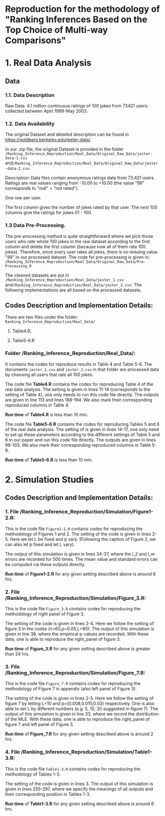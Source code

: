 # Reproduction for the methodology of "Ranking Inferences Based on the Top Choice of Multi-way Comparisons"

# 1. **Real Data Analysis**

## Data

### 1.1. Data Description

Raw Data: 4.1 million continuous ratings of 100 jokes from 73421 users: collected between Apirl 1999-May 2003.

### 1.2. Data Availability

The original Dataset and detailed description can be found in <https://goldberg.berkeley.edu/jester-data/>.

In our .zip file, the original Dataset is provided in the folder `/Ranking_Inference_Reproduction/Real_Data/Original_Raw_Data/jester-data-1.csv` and`/Ranking_Inference_Reproduction/Real_Data/Original_Raw_Data/jester-data-2.csv`.

Description: Data files contain anonymous ratings data from 73,421 users. Ratings are real values ranging from -10.00 to +10.00 (the value "99" corresponds to "null" = "not rated").

One row per user.

The first column gives the number of jokes rated by that user. The next 100 columns give the ratings for jokes 01 - 100.

### 1.3 Data Pre-Processing.

The pre-processing method is quite straightforward where we pick those users who rate whole 100 jokes in the raw dataset according to the first column and delete the first column (because now all of them rate 100 jokes). Therefore, since every user rates all jokes, there is no missing value "99" in our processed dataset. The code for pre-processing is given in: `/Ranking_Inference_Reproduction/Real_Data/Original_Raw_Data/Pre-Processing.R`

The cleaned datasets are put in `/Ranking_Inference_Reproduction/Real_Data/jester_1.csv` and`/Ranking_Inference_Reproduction/Real_Data/jester_2.csv`. The following implementations are all based on the processed datasets.

## Codes Description and Implementation Details:

There are two files under the folder: `Ranking_Inference_Reproduction/Real_Data/`

1.  Table4.R,

2.  Table5-6.R

### Folder /Ranking_Inference_Reproduction/Real_Data/:

It contains the codes for reproduce results in Table 4 and Table 5-6. The documents `jester_1.csv` and `jester_2.csv` in that folder are processed data by choosing all users that rate all 100 jokes.

The code file **Table4.R** contains the codes for reproducing Table 4 of the real data analysis. The setting is given in lines 11-14 (corresponds to the setting of Table 4), one only needs to run this code file directly. The outputs are given in line 113 and lines 188-194. We also mark their corresponding reproduced columns in Table 4.

**Run time** of **Table4.R** is less than 10 min.

The code file **Table5-6.R** contains the codes for reproducing Tables 5 and 6 of the real data analysis. The setting of is given in lines 14-17, one only need to set up these parameters according to the different settings of Table 5 and 6 in our paper and run this code file directly. The outputs are given in lines 96-103. We also mark their corresponding reproduced columns in Table 5-6.

**Run time** of **Table5-6.R** is less than 10 min.

# 2. **Simulation Studies**

## Codes Description and Implementation Details:

### 1. File /Ranking_Inference_Reproduction/Simulation/Figure1-2.R:

This is the code file `Figure1-2.R` contains codes for reproducing the methodology of Figures 1 and 2. The setting of the code is given in lines 2-5. Here we let L be fixed and p vary. (Following the caption of Figure 2, we can also let p fixed and let L vary).

The output of this simulation is given in lines 34-37, where the l_2 and $l\_{\infty}$ errors are recorded for 500 times. The mean value and standard errors can be computed via these outputs directly.

**Run time** of **Figure1-2.R** for any given setting described above is around 8 hrs.

### 2. File /Ranking_Inference_Reproduction/Simulation/Figure_3.R:

This is the code file `Figure_3.R` contains codes for reproducing the methodology of right panel of Figure 3.

The setting of the code is given in lines 2-4. Here we follow the setting of figure 3 in the codes (n=60,p=0.05,L=80). The output of this simulation is given in line 38, where the empirical p-values are recorded. With these data, one is able to reproduce the right_panel of figure 3.

**Run time** of **Figure_3.R** for any given setting described above is greater than 24 hrs.

### 3. File /Ranking_Inference_Reproduction/Simulation/Figure_7.R:

This is the code file `Figure_7.R` contains codes for reproducing the methodology of Figure 7 in appendix (also left panel of Figure 3).

The setting of the code is given in lines 2-5. Here we follow the setting of figure 7 by letting L=10 and p=(0.008,0.015,0.03) respectively. One is also able to set L by different numbers (e.g. 5, 10, 20 suggested in figure 7). The output of this simulation is given in line 33, where we record the distribution of the MLE. With these data, one is able to reproduce the right_panel of figure 7 and left panel of Figure 3.

**Run time** of **Figure_7.R** for any given setting described above is around 2 hrs.

### 4. File /Ranking_Inference_Reproduction/Simulation/Table1-3.R:

This is the code file `Table1-3.R` contains codes for reproducing the methodology of Tables 1-3.

The setting of the code is given in lines 3. The output of this simulation is given in lines 255-297, where we specify the meanings of all outputs and their corresponding position in Tables 1-3.

**Run time** of **Table1-3.R** for any given setting described above is around 6 hrs.
